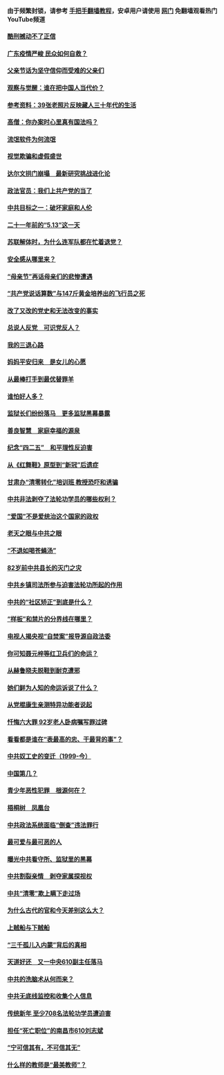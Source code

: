 #### 由于频繁封锁，请参考 [手把手翻墙教程](https://github.com/gfw-breaker/guides/wiki/)，安卓用户请使用 [网门](https://github.com/gfw-breaker/nogfw/blob/master/dl.md?t=06261301) 免翻墙观看热门YouTube频道 

#### [酷刑撼动不了正信](../pages/19/427414.md?t=06261301) 

#### [广东疫情严峻 民众如何自救？](../pages/19/427311.md?t=06261301) 

#### [父亲节话为坚守信仰而受难的父亲们](../pages/19/427033.md?t=06261301) 

#### [观察与觉醒：谁在把中国人当代价？](../pages/19/426987.md?t=06261301) 

#### [参考资料：39张老照片反映藏人三十年代的生活](../pages/19/426471.md?t=06261301) 

#### [高僧：你办案时心里真有国法吗？](../pages/19/426530.md?t=06261301) 

#### [流氓软件为何流氓](../pages/19/426531.md?t=06261301) 

#### [视觉欺骗和虚假盛世](../pages/19/426443.md?t=06261301) 

#### [达尔文拱门崩塌　最新研究挑战进化论](../pages/19/426009.md?t=06261301) 

#### [政法官员：我们上共产党的当了](../pages/19/425351.md?t=06261301) 

#### [中共目标之一：破坏家庭和人伦](../pages/19/424454.md?t=06261301) 

#### [二十一年前的“5.13”这一天](../pages/19/424814.md?t=06261301) 

#### [苏联解体时，为什么连军队都在忙着退党？](../pages/19/424335.md?t=06261301) 

#### [安全感从哪里来？](../pages/19/424336.md?t=06261301) 

#### [“母亲节”再话母亲们的悲惨遭遇](../pages/19/424234.md?t=06261301) 

#### [“共产党说话算数”与147斤黄金培养出的飞行员之死](../pages/19/424115.md?t=06261301) 

#### [改了又改的党史和无法改变的事实](../pages/19/424037.md?t=06261301) 

#### [总说人反党　可识党反人？](../pages/19/423820.md?t=06261301) 

#### [我的三退心路](../pages/19/423876.md?t=06261301) 

#### [妈妈平安归来　是女儿的心愿](../pages/19/423947.md?t=06261301) 

#### [从最棒打手到最优替罪羊](../pages/19/423819.md?t=06261301) 

#### [谁怕好人多？](../pages/19/423774.md?t=06261301) 

#### [监狱长们纷纷落马　更多监狱黑幕暴露](../pages/19/423787.md?t=06261301) 

#### [善良智慧　家庭幸福的源泉](../pages/19/423632.md?t=06261301) 

#### [纪念“四二五”　和平理性反迫害](../pages/19/423660.md?t=06261301) 

#### [从《红舞鞋》原型到“新冠”后遗症](../pages/19/423509.md?t=06261301) 

#### [甘肃办“清零转化”培训班 教授恐吓和诱骗](../pages/19/423498.md?t=06261301) 

#### [中共非法剥夺了法轮功学员的哪些权利？](../pages/19/423392.md?t=06261301) 

#### [“爱国”不是爱统治这个国家的政权](../pages/19/423029.md?t=06261301) 

#### [老天之眼与中共之眼](../pages/19/423378.md?t=06261301) 

#### [“不退如喝苍蝇汤”](../pages/19/423287.md?t=06261301) 

#### [82岁前中共县长的灭门之灾](../pages/19/423055.md?t=06261301) 

#### [中共乡镇司法所参与迫害法轮功所起的作用](../pages/19/423064.md?t=06261301) 

#### [中共的“社区矫正”到底是什么？](../pages/19/422870.md?t=06261301) 

#### [“样板”和禁片的分界线在哪里？](../pages/19/422704.md?t=06261301) 

#### [电视人揭央视“自焚案”报导源自政法委](../pages/19/422770.md?t=06261301) 

#### [你可知聂元梓等红卫兵们的命运？](../pages/19/422848.md?t=06261301) 

#### [从赫鲁晓夫脱鞋到耐克遭邪](../pages/19/422826.md?t=06261301) 

#### [她们鲜为人知的命运诉说了什么？](../pages/19/422754.md?t=06261301) 

#### [从党棍康生亲测特异功能者说起](../pages/19/422657.md?t=06261301) 

#### [忏悔六大罪 92岁老人卧病嘱写罪过碑](../pages/19/422750.md?t=06261301) 

#### [看看都是谁在“表最高的忠、干最背的事”？](../pages/19/422703.md?t=06261301) 

#### [中共奴工史的变迁（1999-今）](../pages/19/422656.md?t=06261301) 

#### [中国第几？](../pages/19/422496.md?t=06261301) 

#### [青少年恶性犯罪　根源何在？](../pages/19/422449.md?t=06261301) 

#### [梧桐树　凤凰台](../pages/19/422442.md?t=06261301) 

#### [中共政法系统面临“倒查”违法罪行](../pages/19/422497.md?t=06261301) 

#### [最可爱与最可恶的人](../pages/19/422448.md?t=06261301) 

#### [曝光中共看守所、监狱里的黑幕](../pages/19/422390.md?t=06261301) 

#### [中共割裂亲情　剥夺家属探视权](../pages/19/422364.md?t=06261301) 

#### [中共“清零”欺上瞒下走过场](../pages/19/422306.md?t=06261301) 

#### [为什么古代的官和今天差别这么大？](../pages/19/422228.md?t=06261301) 

#### [上贼船与下贼船](../pages/19/422276.md?t=06261301) 

#### [“三千孤儿入内蒙”背后的真相](../pages/19/422229.md?t=06261301) 

#### [天道好还　又一中央610副主任落马](../pages/19/422155.md?t=06261301) 

#### [中共的洗脑术从何而来？](../pages/19/422154.md?t=06261301) 

#### [中共无底线监控和收集个人信息](../pages/19/422039.md?t=06261301) 

#### [传统新年 至少708名法轮功学员遭迫害](../pages/19/421946.md?t=06261301) 

#### [担任“死亡职位”的南昌市610刘志斌](../pages/19/421957.md?t=06261301) 

#### [“宁可信其有，不可信其无”](../pages/19/421691.md?t=06261301) 

#### [什么样的教师是“最美教师”？](../pages/19/421755.md?t=06261301) 

